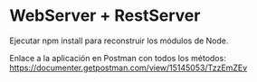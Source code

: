 # WebServer + RestServer

Ejecutar npm install para reconstruir los módulos de Node.

Enlace a la aplicación en Postman con todos los métodos:
https://documenter.getpostman.com/view/15145053/TzzEmZEv
